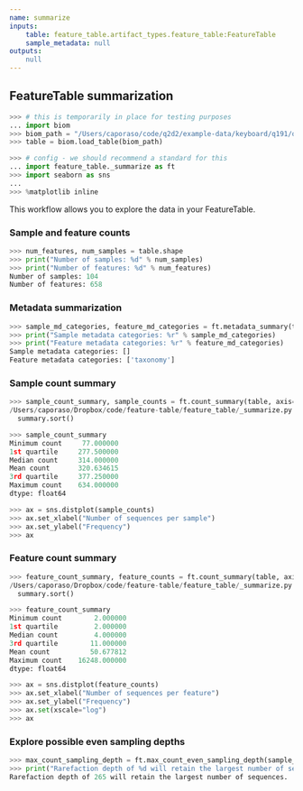 ```yaml
---
name: summarize
inputs:
    table: feature_table.artifact_types.feature_table:FeatureTable
    sample_metadata: null
outputs:
    null
---
```

## FeatureTable summarization

```python
>>> # this is temporarily in place for testing purposes
... import biom
>>> biom_path = "/Users/caporaso/code/q2d2/example-data/keyboard/q191/otu-table.tsv"
>>> table = biom.load_table(biom_path)
```

```python
>>> # config - we should recommend a standard for this
... import feature_table._summarize as ft
>>> import seaborn as sns
...
>>> %matplotlib inline
```

This workflow allows you to explore the data in your FeatureTable.

### Sample and feature counts

```python
>>> num_features, num_samples = table.shape
>>> print("Number of samples: %d" % num_samples)
>>> print("Number of features: %d" % num_features)
Number of samples: 104
Number of features: 658
```

### Metadata summarization

```python
>>> sample_md_categories, feature_md_categories = ft.metadata_summary(table)
>>> print("Sample metadata categories: %r" % sample_md_categories)
>>> print("Feature metadata categories: %r" % feature_md_categories)
Sample metadata categories: []
Feature metadata categories: ['taxonomy']
```

### Sample count summary

```python
>>> sample_count_summary, sample_counts = ft.count_summary(table, axis='sample')
/Users/caporaso/Dropbox/code/feature-table/feature_table/_summarize.py:28: FutureWarning: sort is deprecated, use sort_values(inplace=True) for for INPLACE sorting
  summary.sort()
```

```python
>>> sample_count_summary
Minimum count     77.000000
1st quartile     277.500000
Median count     314.000000
Mean count       320.634615
3rd quartile     377.250000
Maximum count    634.000000
dtype: float64
```

```python
>>> ax = sns.distplot(sample_counts)
>>> ax.set_xlabel("Number of sequences per sample")
>>> ax.set_ylabel("Frequency")
>>> ax
```

### Feature count summary

```python
>>> feature_count_summary, feature_counts = ft.count_summary(table, axis='observation')
/Users/caporaso/Dropbox/code/feature-table/feature_table/_summarize.py:28: FutureWarning: sort is deprecated, use sort_values(inplace=True) for for INPLACE sorting
  summary.sort()
```

```python
>>> feature_count_summary
Minimum count        2.000000
1st quartile         2.000000
Median count         4.000000
3rd quartile        11.000000
Mean count          50.677812
Maximum count    16248.000000
dtype: float64
```

```python
>>> ax = sns.distplot(feature_counts)
>>> ax.set_xlabel("Number of sequences per feature")
>>> ax.set_ylabel("Frequency")
>>> ax.set(xscale="log")
>>> ax
```

### Explore possible even sampling depths

```python
>>> max_count_sampling_depth = ft.max_count_even_sampling_depth(sample_counts)
>>> print("Rarefaction depth of %d will retain the largest number of sequences." % max_count_sampling_depth)
Rarefaction depth of 265 will retain the largest number of sequences.
```

```python

```
